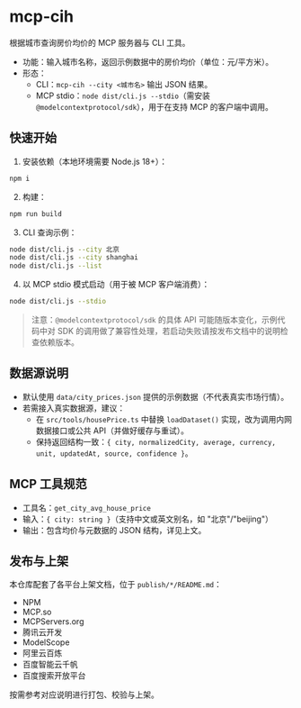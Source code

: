 # mcp-cih

根据城市查询房价均价的 MCP 服务器与 CLI 工具。

- 功能：输入城市名称，返回示例数据中的房价均价（单位：元/平方米）。
- 形态：
  - CLI：`mcp-cih --city <城市名>` 输出 JSON 结果。
  - MCP stdio：`node dist/cli.js --stdio`（需安装 `@modelcontextprotocol/sdk`），用于在支持 MCP 的客户端中调用。

## 快速开始

1. 安装依赖（本地环境需要 Node.js 18+）：

```bash
npm i
```

2. 构建：

```bash
npm run build
```

3. CLI 查询示例：

```bash
node dist/cli.js --city 北京
node dist/cli.js --city shanghai
node dist/cli.js --list
```

4. 以 MCP stdio 模式启动（用于被 MCP 客户端消费）：

```bash
node dist/cli.js --stdio
```

> 注意：`@modelcontextprotocol/sdk` 的具体 API 可能随版本变化，示例代码中对 SDK 的调用做了兼容性处理，若启动失败请按发布文档中的说明检查依赖版本。

## 数据源说明

- 默认使用 `data/city_prices.json` 提供的示例数据（不代表真实市场行情）。
- 若需接入真实数据源，建议：
  - 在 `src/tools/housePrice.ts` 中替换 `loadDataset()` 实现，改为调用内网数据接口或公共 API（并做好缓存与重试）。
  - 保持返回结构一致：`{ city, normalizedCity, average, currency, unit, updatedAt, source, confidence }`。

## MCP 工具规范

- 工具名：`get_city_avg_house_price`
- 输入：`{ city: string }`（支持中文或英文别名，如 "北京"/"beijing"）
- 输出：包含均价与元数据的 JSON 结构，详见上文。

## 发布与上架

本仓库配套了各平台上架文档，位于 `publish/*/README.md`：

- NPM
- MCP.so
- MCPServers.org
- 腾讯云开发
- ModelScope
- 阿里云百炼
- 百度智能云千帆
- 百度搜索开放平台

按需参考对应说明进行打包、校验与上架。